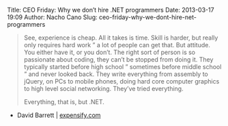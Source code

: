 Title: CEO Friday: Why we don’t hire .NET programmers
Date: 2013-03-17 19:09
Author: Nacho Cano
Slug: ceo-friday-why-we-dont-hire-net-programmers

> See, experience is cheap. All it takes is time. Skill is harder, but
> really only requires hard work ” a lot of people can get that. But
> attitude. You either have it, or you don’t. The right sort of person
> is so passionate about coding, they can’t be stopped from doing it.
> They typically started before high school ” sometimes before middle
> school ” and never looked back. They write everything from assembly to
> jQuery, on PCs to mobile phones, doing hard core computer graphics to
> high level social networking. They’ve tried everything.
>
> Everything, that is, but .NET.

- David Barrett | [expensify.com][]

  [expensify.com]: http://blog.expensify.com/2011/03/25/ceo-friday-why-we-dont-hire-net-programmers/
    "CEO Friday: Why we don't hire .NET programmers"
